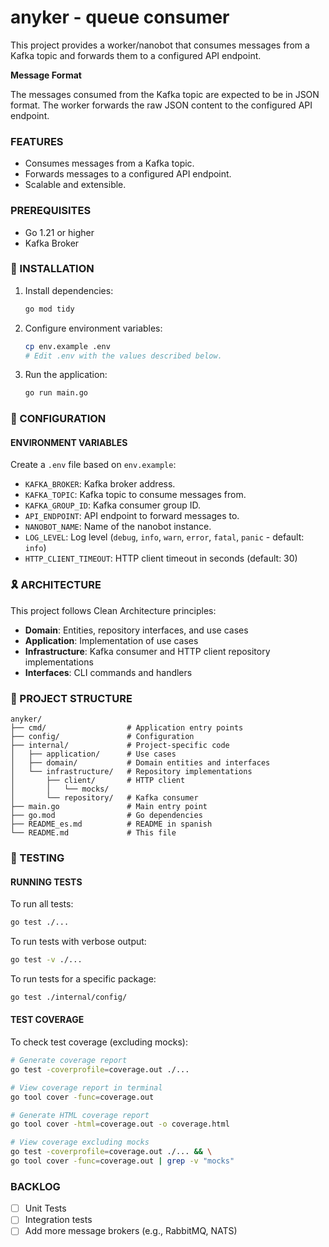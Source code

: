 # anyker - queue consumer 

This project provides a worker/nanobot that consumes messages from a Kafka topic and forwards them to a configured API endpoint.

**Message Format**

The messages consumed from the Kafka topic are expected to be in JSON format. The worker forwards the raw JSON content to the configured API endpoint.

### FEATURES

*   Consumes messages from a Kafka topic.
*   Forwards messages to a configured API endpoint.
*   Scalable and extensible.

### PREREQUISITES

*   Go 1.21 or higher
*   Kafka Broker

### 🚀 INSTALLATION

1.  Install dependencies:
    ```sh
    go mod tidy
    ```
2.  Configure environment variables:
    ```sh
    cp env.example .env
    # Edit .env with the values described below.
    ```
3.  Run the application:
    ```sh
    go run main.go
    ```

### 🔧 CONFIGURATION

#### ENVIRONMENT VARIABLES

Create a `.env` file based on `env.example`:

*   `KAFKA_BROKER`: Kafka broker address.
*   `KAFKA_TOPIC`: Kafka topic to consume messages from.
*   `KAFKA_GROUP_ID`: Kafka consumer group ID.
*   `API_ENDPOINT`: API endpoint to forward messages to.
*   `NANOBOT_NAME`: Name of the nanobot instance.
*   `LOG_LEVEL`: Log level (`debug`, `info`, `warn`, `error`, `fatal`, `panic` - default: `info`)
*   `HTTP_CLIENT_TIMEOUT`: HTTP client timeout in seconds (default: 30)

### 🎗️ ARCHITECTURE

This project follows Clean Architecture principles:

*   **Domain**: Entities, repository interfaces, and use cases
*   **Application**: Implementation of use cases
*   **Infrastructure**: Kafka consumer and HTTP client repository implementations
*   **Interfaces**: CLI commands and handlers

### 📁 PROJECT STRUCTURE

```
anyker/
├── cmd/                  # Application entry points
├── config/               # Configuration
├── internal/             # Project-specific code
│   ├── application/      # Use cases
│   ├── domain/           # Domain entities and interfaces
│   └── infrastructure/   # Repository implementations
│       ├── client/       # HTTP client
│       │   └── mocks/
│       └── repository/   # Kafka consumer
├── main.go               # Main entry point
├── go.mod                # Go dependencies
├── README_es.md          # README in spanish
└── README.md             # This file
```

### 🧪 TESTING

#### RUNNING TESTS

To run all tests:

```sh
go test ./...
```

To run tests with verbose output:

```sh
go test -v ./...
```

To run tests for a specific package:

```sh
go test ./internal/config/
```

#### TEST COVERAGE

To check test coverage (excluding mocks):

```sh
# Generate coverage report
go test -coverprofile=coverage.out ./...

# View coverage report in terminal
go tool cover -func=coverage.out

# Generate HTML coverage report
go tool cover -html=coverage.out -o coverage.html

# View coverage excluding mocks
go test -coverprofile=coverage.out ./... && \
go tool cover -func=coverage.out | grep -v "mocks"
```

### BACKLOG

- [ ] Unit Tests
- [ ] Integration tests
- [ ] Add more message brokers (e.g., RabbitMQ, NATS)
